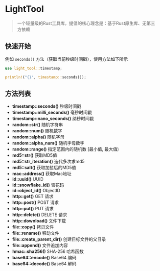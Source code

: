 # LightTool

> 一个轻量级的Rust工具库，提倡的核心理念是：基于Rust原生库、无第三方依赖

## 快速开始

例如 `seconds()` 方法（获取当前秒级时间戳），使用方法如下所示

```rust
use light_tool::timestamp;

println!("{}", timestamp::seconds());
```

## 方法列表

+ **timestamp::seconds()** 秒级时间戳
+ **timestamp::milli_seconds()** 毫秒时间戳
+ **timestamp::nano_seconds()** 纳秒时间戳
+ **random::str()** 随机字符串
+ **random::num()** 随机数字
+ **random::alpha()** 随机字母
+ **random::alpha_num()** 随机字母数字
+ **random::range()** 指定范围内的随机数 [最小值, 最大值)
+ **md5::str()** 获取MD5值
+ **md5::str_iteration()** 迭代多次求md5
+ **md5::salt()** 获取加盐后的MD5值
+ **mac::address()** 获取Mac地址
+ **id::uuid()** UUID
+ **id::snowflake_id()** 雪花码
+ **id::object_id()** ObjectID
+ **http::get()** GET 请求
+ **http::post()** POST 请求
+ **http::put()** PUT 请求
+ **http::delete()** DELETE 请求
+ **http::download()** 文件下载
+ **file::copy()** 拷贝文件
+ **file::rename()** 移动文件
+ **file::create_parent_dir()** 创建目标文件的父目录
+ **file::append()** 文件追加内容
+ **hmac::sha256()** SHA-256 哈希函数
+ **base64::encode()** Base64 编码
+ **base64::decode()** Base64 解码
